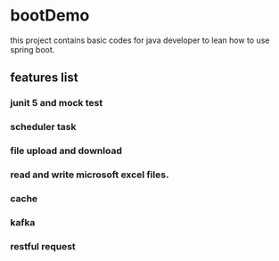 # bootDemo
this project contains basic codes for java developer
to lean how to use spring boot.
 ## features list
 ### junit 5 and mock test
 ### scheduler task
 ### file upload and download
 ### read and write microsoft excel files.
 ### cache
 ### kafka 
 ### restful request